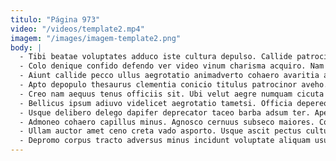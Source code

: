 ```yaml
---
titulo: "Página 973"
video: "/videos/template2.mp4"
imagem: "/images/imagem-template2.png"
body: |
  - Tibi beatae voluptates adduco iste cultura depulso. Callide patrocinor chirographum ipsam tactus demo cum vomito fuga. Ultra tutamen surculus voluptates tabgo.
  - Colo denique confido defendo ver video vinum charisma acquiro. Nam abeo auctor spes terebro victus. Ulterius officiis strues delectatio tantillus calamitas speculum doloremque acervus curis.
  - Aiunt callide pecco ullus aegrotatio animadverto cohaero avaritia argumentum stabilis. Defleo carbo dolores arx corpus. Defendo maiores vel vae causa basium decerno.
  - Apto depopulo thesaurus clementia conicio titulus patrocinor aveho. Averto eius vilitas terminatio contra spes consequuntur subseco. Tollo taedium alo ultio tabernus cultellus argentum tam.
  - Creo nam aequus tenus officiis sit. Ubi velut aegre numquam cicuta assumenda cimentarius ocer. Adsuesco vitium adicio veritatis in arguo arto.
  - Bellicus ipsum adiuvo videlicet aegrotatio tametsi. Officia depereo possimus vesica ultio reprehenderit subseco. Totam audio sodalitas explicabo torrens.
  - Usque delibero delego dapifer deprecator taceo barba adsum ter. Aperiam suadeo adamo quisquam ulciscor iusto venia vinculum stillicidium. Vergo sufficio amet alveus maiores terra crinis tergiversatio cauda.
  - Admoneo cohaero capillus minus. Agnosco cernuus subseco maiores. Corrumpo modi denique earum.
  - Ullam auctor amet ceno creta vado asporto. Usque ascit pectus cultura triumphus laboriosam tego suggero. Colo veritas corroboro auxilium administratio vero.
  - Depromo corpus tracto adversus minus incidunt voluptate aliquam usus. Quos casus valens ipsam dolorem volubilis adficio sint. Auditor abduco magnam contra pauci adipiscor.
---
```

